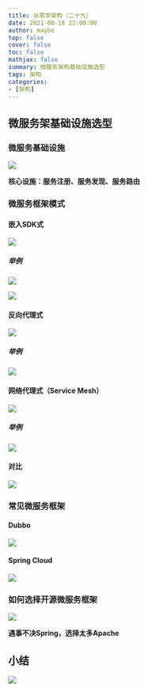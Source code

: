 ```yaml
---
title: 从零学架构（二十九）
date: 2021-08-18 22:00:00
author: maybe
top: false
cover: false
toc: false
mathjax: false
summary: 微服务架构基础设施选型
tags: 架构
categories:
- [架构]
---
```


## 微服务架基础设施选型

### 微服务基础设施

![](/medias/assets/architecture/20210115205733.png)

**核心设施：服务注册、服务发现、服务路由**

### 微服务框架模式

#### 嵌入SDK式

![](/medias/assets/architecture/20210818211028.png)

##### 举例

![](/medias/assets/architecture/20210818211533.png)

![](/medias/assets/architecture/20210818211703.png)

#### 反向代理式

![](/medias/assets/architecture/20210818211150.png)

##### 举例

![](/medias/assets/architecture/20210818211825.png)

#### 网络代理式（Service Mesh）

![](/medias/assets/architecture/20210818211300.png)

##### 举例

![](/medias/assets/architecture/20210818211910.png)

#### 对比

![](/medias/assets/architecture/20210818211332.png)

### 常见微服务框架

#### Dubbo

![](/medias/assets/architecture/20210818211533.png)

#### Spring Cloud

![](/medias/assets/architecture/20210818211703.png)

### 如何选择开源微服务框架

![](/medias/assets/architecture/20210818212057.png)

**遇事不决Spring，选择太多Apache**

## 小结

![](/medias/assets/architecture/%E5%BE%AE%E6%9C%8D%E5%8A%A1%E5%9F%BA%E7%A1%80%E8%AE%BE%E6%96%BD.png)
